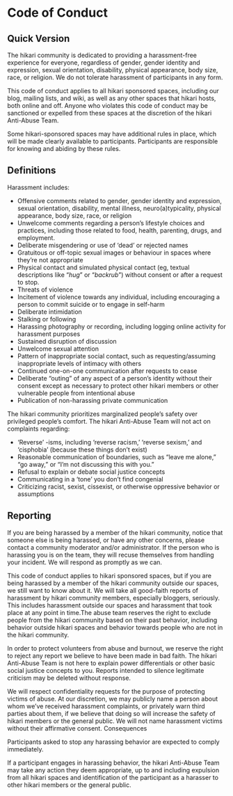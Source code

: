 Code of Conduct
===============

Quick Version
-------------

The hikari community is dedicated to providing a harassment-free experience for
everyone, regardless of gender, gender identity and expression, sexual
orientation, disability, physical appearance, body size, race, or religion. We
do not tolerate harassment of participants in any form.

This code of conduct applies to all hikari sponsored spaces, including our blog,
mailing lists, and wiki, as well as any other spaces that hikari hosts, both
online and off. Anyone who violates this code of conduct may be sanctioned or
expelled from these spaces at the discretion of the hikari Anti-Abuse Team.

Some hikari-sponsored spaces may have additional rules in place, which will be
made clearly available to participants. Participants are responsible for knowing
and abiding by these rules.

Definitions
-----------

Harassment includes:

* Offensive comments related to gender, gender identity and expression, sexual
  orientation, disability, mental illness, neuro(a)typicality, physical
  appearance, body size, race, or religion
* Unwelcome comments regarding a person’s lifestyle choices and practices,
  including those related to food, health, parenting, drugs, and employment.
* Deliberate misgendering or use of ‘dead’ or rejected names
* Gratuitous or off-topic sexual images or behaviour  in spaces where they’re
  not appropriate
* Physical contact and simulated physical contact (eg, textual descriptions like
  “*hug*” or “*backrub*”) without consent or after a request to stop.
* Threats of violence
* Incitement of violence towards any individual, including encouraging a person
  to commit suicide or to engage in self-harm
* Deliberate intimidation
* Stalking or following
* Harassing photography or recording, including logging online activity for
  harassment purposes
* Sustained disruption of discussion
* Unwelcome sexual attention
* Pattern of inappropriate social contact, such as requesting/assuming
  inappropriate levels of intimacy with others
* Continued one-on-one communication after requests to cease
* Deliberate “outing” of any aspect of a person’s identity without their consent
  except as necessary to protect other hikari members or other vulnerable people
  from intentional abuse
* Publication of non-harassing private communication

The hikari community prioritizes marginalized people’s safety over
privileged people’s comfort. The hikari Anti-Abuse Team will not act on
complaints regarding:

* ‘Reverse’ -isms, including ‘reverse racism,’ ‘reverse sexism,’ and ‘cisphobia’
  (because these things don’t exist)
* Reasonable communication of boundaries, such as “leave me alone,” “go away,”
  or “I’m not discussing this with you.”
* Refusal to explain or debate social justice concepts
* Communicating in a ‘tone’ you don’t find congenial
* Criticizing racist, sexist, cissexist, or otherwise oppressive behavior or
  assumptions

Reporting
---------

If you are being harassed by a member of the hikari community, notice that
someone else is being harassed, or have any other concerns, please contact a
community moderator and/or administrator. If the person who is harassing you is
on the team, they will recuse themselves from handling your incident. We will
respond as promptly as we can.

This code of conduct applies to hikari sponsored spaces, but if you are being
harassed by a member of the hikari community outside our spaces, we still want
to know about it. We will take all good-faith reports of harassment by hikari
community members, especially bloggers, seriously. This includes harassment
outside our spaces and harassment that took place at any point in time.The abuse
team reserves the right to exclude people from the hikari community based on
their past behavior, including behavior outside hikari spaces and behavior
towards people who are not in the hikari community.

In order to protect volunteers from abuse and burnout, we reserve the right to
reject any report we believe to have been made in bad faith. The hikari
Anti-Abuse Team is not here to explain power differentials or other basic social
justice concepts to you. Reports intended to silence legitimate criticism may be
deleted without response.

We will respect confidentiality requests for the purpose of protecting victims
of abuse. At our discretion, we may publicly name a person about whom we’ve
received harassment complaints, or privately warn third parties about them, if
we believe that doing so will increase the safety of hikari members or the
general public. We will not name harassment victims without their affirmative
consent. Consequences

Participants asked to stop any harassing behavior are expected to comply
immediately.

If a participant engages in harassing behavior, the hikari Anti-Abuse Team may
take any action they deem appropriate, up to and including expulsion from all
hikari spaces and identification of the participant as a harasser to other
hikari members or the general public.
